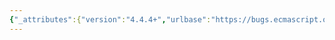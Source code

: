 ```yaml
---
{"_attributes":{"version":"4.4.4+","urlbase":"https://bugs.ecmascript.org/","maintainer":"dherman@mozilla.com"},"bug":{"bug_id":3769,"creation_ts":"2015-02-05 13:45:00 -0800","short_desc":"14.4.15 Evaluation: Missing ReturnIfAbrupt","delta_ts":"2015-02-12 12:17:41 -0800","product":"Draft for 6th Edition","component":"technical issue","version":"Rev 32: February 2, 2015 Draft","rep_platform":"All","op_sys":"All","bug_status":"RESOLVED","resolution":"FIXED","priority":"Normal","bug_severity":"normal","everconfirmed":true,"reporter":{"uid":"andrebargull","name":"André Bargull"},"assigned_to":{"uid":"allen","name":"Allen Wirfs-Brock"},"long_desc":[{"commentid":12139,"comment_count":0,"who":{"uid":"andrebargull","name":"André Bargull"},"bug_when":"2015-02-05 13:45:50 -0800","thetext":"14.4.15 Runtime Semantics: Evaluation\n\nYieldExpression : yield * AssignmentExpression\n\nStep 6.b.iii.7.a and 6.c.x.1:\n\nIteratorValue is fallible, so additional ReturnIfAbrupt checks are needed."},{"commentid":12185,"comment_count":1,"who":{"uid":"allen","name":"Allen Wirfs-Brock"},"bug_when":"2015-02-06 09:23:15 -0800","thetext":"fixed in rev33 editor's draft"},{"commentid":12454,"comment_count":2,"who":{"uid":"allen","name":"Allen Wirfs-Brock"},"bug_when":"2015-02-12 12:17:41 -0800","thetext":"fixed in rev33"}]}}
---
```

